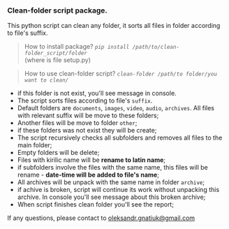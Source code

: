 ### Clean-folder script package.
This python script can clean any folder, it sorts all files in folder according to file's suffix.

> How to install package?
> _`pip install /path/to/clean-folder_script/folder`_    
>    (where is file setup.py)

> How to use clean-folder script?
>  _`clean-folder /path/to folder/you want to clean/`_

+ if this folder is not exist, you'll see message in console.
+ The script sorts files according to file's `suffix`.
+ Default folders are `documents`, `images`, `video`, `audio`, `archives`. 
  All files with relevant suffix will be move to these folders;
+ Another files will be move to folder `other`;
+ if these folders was not exist they will be create;
+ The script recursively checks all subfolders and removes all files to the main folder;
+ Empty folders will be delete;
+ Files with kirilic name will be __rename to latin name__;
+ if subfolders involve the files with the same name, this files will be rename - __date-time will be added to file's name__;
+ All archives will be unpack with the same name in folder `archive`;
+ if achive is broken, script will continue its work without unpacking this archive. In console you'll see message about this broken archive;
+ When script finishes clean folder you'll see the report;
  
If any questions, please contact to oleksandr.gnatiuk@gmail.com